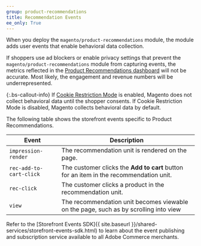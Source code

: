 ```yaml
---
group: product-recommendations
title: Recommendation Events
ee_only: True
---
```


When you deploy the `magento/product-recommendations` module, the module adds user events that enable behavioral data collection.

If shoppers use ad blockers or enable privacy settings that prevent the `magento/product-recommendations` module from capturing events, the metrics reflected in the [Product Recommendations dashboard](https://docs.magento.com/user-guide/marketing/product-recommendations.html#dashboard) will not be accurate. Most likely, the engagement and revenue numbers will be underrepresented.

{:.bs-callout-info}
If [Cookie Restriction Mode](https://docs.magento.com/user-guide/stores/compliance-cookie-restriction-mode.html) is enabled, Magento does not collect behavioral data until the shopper consents. If Cookie Restriction Mode is disabled, Magento collects behavioral data by default.

The following table shows the storefront events specific to Product Recommendations.

Event | Description
--- | ---
`impression-render` | The recommendation unit is rendered on the page.
`rec-add-to-cart-click` | The customer clicks the **Add to cart** button for an item in the recommendation unit.
`rec-click` | The customer clicks a product in the recommendation unit.
`view` | The recommendation unit becomes viewable on the page, such as by scrolling into view

Refer to the [Storefront Events SDK]{{ site.baseurl }}/shared-services/storefront-events-sdk.html) to learn about the event publishing and subscription service available to all Adobe Commerce merchants.
